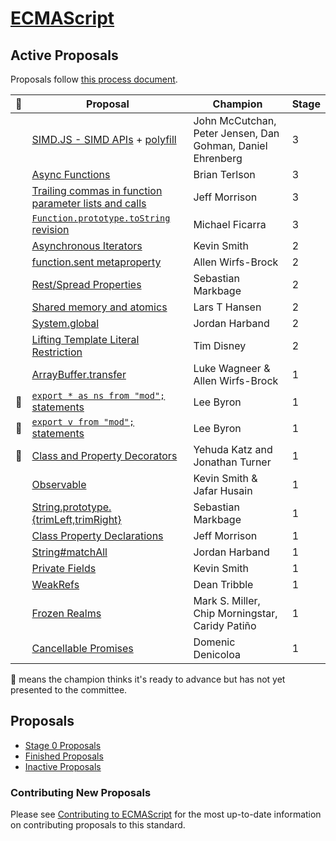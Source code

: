[ECMAScript](https://github.com/tc39/ecma262)
====

## Active Proposals
Proposals follow [this process document](https://tc39.github.io/process-document/).

| 🚀 | Proposal                                                                                                  | Champion                           | Stage |
|---|-----------------------------------------------------------------------------------------------------------|------------------------------------|-------|
|   | [SIMD.JS - SIMD APIs](https://docs.google.com/presentation/d/1MY9NHrHmL7ma7C8dyNXvmYNNGgVmmxXk8ZIiQtPlfH4/edit?usp=sharing) + [polyfill](http://tc39.github.io/ecmascript_simd/) | John McCutchan, Peter Jensen, Dan Gohman, Daniel Ehrenberg | 3 |
|   | [Async Functions](https://github.com/tc39/ecmascript-asyncawait)                                          | Brian Terlson                      | 3 |
|   | [Trailing commas in function parameter lists and calls](https://jeffmo.github.io/es-trailing-function-commas/) | Jeff Morrison                 | 3 |
|   | [`Function.prototype.toString` revision](https://github.com/tc39/Function-prototype-toString-revision)    | Michael Ficarra                    | 3 |
|   | [Asynchronous Iterators](https://github.com/tc39/proposal-async-iteration)                                | Kevin Smith                        | 2 |
|   | [function.sent metaproperty](https://github.com/allenwb/ESideas/blob/master/Generator%20metaproperty.md)  | Allen Wirfs-Brock                  | 2 |
|   | [Rest/Spread Properties](https://github.com/sebmarkbage/ecmascript-rest-spread)                           | Sebastian Markbage                 | 2 |
|   | [Shared memory and atomics](https://github.com/tc39/ecmascript_sharedmem)                                 | Lars T Hansen                      | 2 |
|   | [System.global](https://github.com/tc39/proposal-global)                                                  | Jordan Harband                     | 2 |
|   | [Lifting Template Literal Restriction](https://github.com/disnet/template-literal-revision)               | Tim Disney                         | 2 |
|   | [ArrayBuffer.transfer](https://gist.github.com/lukewagner/2735af7eea411e18cf20)                           | Luke Wagneer & Allen Wirfs-Brock   | 1 |
| 🚀 | [`export * as ns from "mod";` statements](https://github.com/leebyron/ecmascript-export-ns-from)          | Lee Byron                          | 1 |
| 🚀 | [`export v from "mod";` statements](https://github.com/leebyron/ecmascript-export-default-from)           | Lee Byron                          | 1 |
| 🚀 | [Class and Property Decorators](https://github.com/wycats/javascript-decorators/blob/master/README.md)    | Yehuda Katz and Jonathan Turner    | 1 |
|   | [Observable](https://github.com/zenparsing/es-observable)                                                 | Kevin Smith & Jafar Husain         | 1 |
|   | [String.prototype.{trimLeft,trimRight}](https://github.com/sebmarkbage/ecmascript-string-left-right-trim) | Sebastian Markbage                 | 1 |
|   | [Class Property Declarations](https://github.com/jeffmo/es-class-fields-and-static-properties)            | Jeff Morrison                      | 1 |
|   | [String#matchAll](https://github.com/tc39/String.prototype.matchAll)                                      | Jordan Harband                     | 1 |
|   | [Private Fields](https://github.com/zenparsing/es-private-fields)                                         | Kevin Smith                        | 1 |
|   | [WeakRefs](https://github.com/tc39/proposal-weakrefs)                                                     | Dean Tribble                       | 1 |
|   | [Frozen Realms](https://github.com/FUDCo/frozen-realms)                                      | Mark S. Miller, Chip Morningstar, Caridy Patiño | 1 |
|   | [Cancellable Promises](https://docs.google.com/presentation/d/1V4vmC54gJkwAss1nfEt9ywc-QOVOfleRxD5qtpMpc8U/edit?usp=sharing) | Domenic Denicoloa | 1 |

🚀 means the champion thinks it's ready to advance but has not yet presented to the committee.

## Proposals
 - [Stage 0 Proposals](stage-0-proposals.md)
 - [Finished Proposals](finished-proposals.md)
 - [Inactive Proposals](inactive-proposals.md)

### Contributing New Proposals

Please see [Contributing to ECMAScript](/CONTRIBUTING.md) for the most up-to-date information on contributing proposals to this standard.
